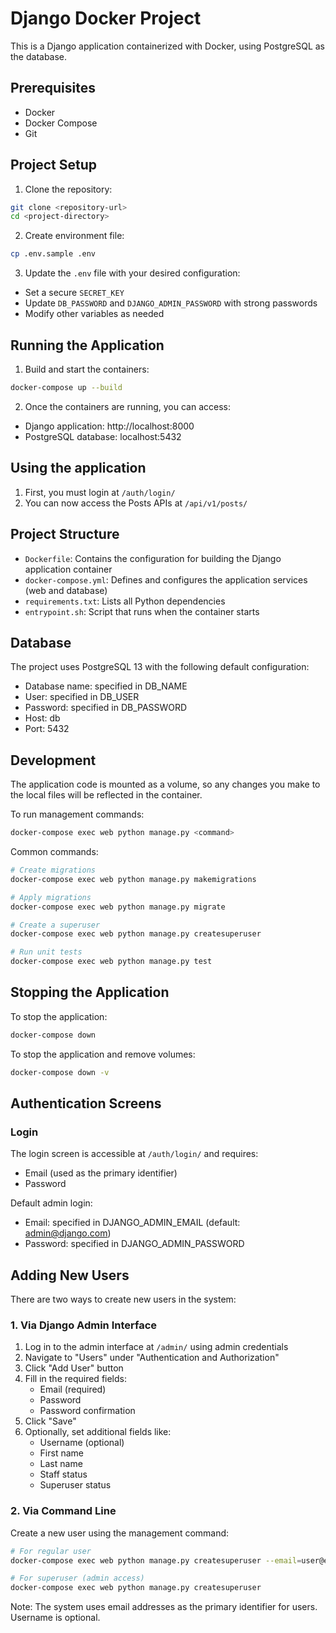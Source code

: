 # Django Docker Project

This is a Django application containerized with Docker, using PostgreSQL as the database.

## Prerequisites

- Docker
- Docker Compose
- Git

## Project Setup

1. Clone the repository:
```bash
git clone <repository-url>
cd <project-directory>
```

2. Create environment file:
```bash
cp .env.sample .env
```

3. Update the `.env` file with your desired configuration:
- Set a secure `SECRET_KEY`
- Update `DB_PASSWORD` and `DJANGO_ADMIN_PASSWORD` with strong passwords
- Modify other variables as needed

## Running the Application

1. Build and start the containers:
```bash
docker-compose up --build
```

2. Once the containers are running, you can access:
- Django application: http://localhost:8000
- PostgreSQL database: localhost:5432

## Using the application

1. First, you must login at `/auth/login/`
2. You can now access the Posts APIs at `/api/v1/posts/`

## Project Structure

- `Dockerfile`: Contains the configuration for building the Django application container
- `docker-compose.yml`: Defines and configures the application services (web and database)
- `requirements.txt`: Lists all Python dependencies
- `entrypoint.sh`: Script that runs when the container starts

## Database

The project uses PostgreSQL 13 with the following default configuration:
- Database name: specified in DB_NAME
- User: specified in DB_USER
- Password: specified in DB_PASSWORD
- Host: db
- Port: 5432

## Development

The application code is mounted as a volume, so any changes you make to the local files will be reflected in the container.

To run management commands:
```bash
docker-compose exec web python manage.py <command>
```

Common commands:
```bash
# Create migrations
docker-compose exec web python manage.py makemigrations

# Apply migrations
docker-compose exec web python manage.py migrate

# Create a superuser
docker-compose exec web python manage.py createsuperuser

# Run unit tests
docker-compose exec web python manage.py test
```

## Stopping the Application

To stop the application:
```bash
docker-compose down
```

To stop the application and remove volumes:
```bash
docker-compose down -v
```

## Authentication Screens

### Login
The login screen is accessible at `/auth/login/` and requires:
- Email (used as the primary identifier)
- Password

Default admin login:
- Email: specified in DJANGO_ADMIN_EMAIL (default: admin@django.com)
- Password: specified in DJANGO_ADMIN_PASSWORD

## Adding New Users

There are two ways to create new users in the system:

### 1. Via Django Admin Interface
1. Log in to the admin interface at `/admin/` using admin credentials
2. Navigate to "Users" under "Authentication and Authorization"
3. Click "Add User" button
4. Fill in the required fields:
   - Email (required)
   - Password
   - Password confirmation
5. Click "Save"
6. Optionally, set additional fields like:
   - Username (optional)
   - First name
   - Last name
   - Staff status
   - Superuser status

### 2. Via Command Line
Create a new user using the management command:
```bash
# For regular user
docker-compose exec web python manage.py createsuperuser --email=user@example.com

# For superuser (admin access)
docker-compose exec web python manage.py createsuperuser
```

Note: The system uses email addresses as the primary identifier for users. Username is optional. 